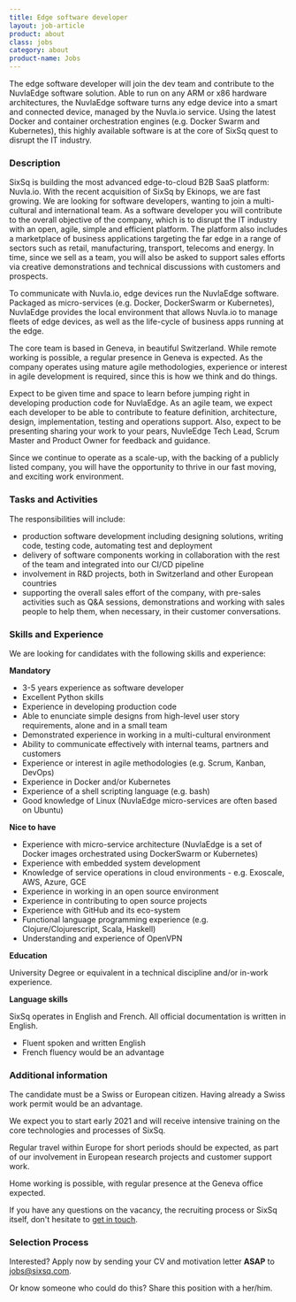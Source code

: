 ```yaml
---
title: Edge software developer
layout: job-article
product: about
class: jobs
category: about
product-name: Jobs
---
```


The edge software developer will join the dev team and contribute to the NuvlaEdge software solution. Able to run on any ARM or x86 hardware architectures, the NuvlaEdge software turns any edge device into a smart and connected device, managed by the Nuvla.io service. Using the latest Docker and container orchestration engines (e.g. Docker Swarm and Kubernetes), this highly available software is at the core of SixSq quest to disrupt the IT industry.

### Description

SixSq is building the most advanced edge-to-cloud B2B SaaS platform: Nuvla.io.  With the recent acquisition of SixSq by Ekinops, we are fast growing. We are looking for software developers, wanting to join a multi-cultural and international team.  As a software developer you will contribute to the overall objective of the company, which is to disrupt the IT industry with an open, agile, simple and efficient platform. The platform also includes a marketplace of business applications targeting the far edge in a range of sectors such as retail, manufacturing, transport, telecoms and energy.  In time, since we sell as a team, you will also be asked to support sales efforts via creative demonstrations and technical discussions with customers and prospects.

To communicate with Nuvla.io, edge devices run the NuvlaEdge software.  Packaged as micro-services (e.g. Docker, DockerSwarm or Kubernetes), NuvlaEdge provides the local environment that allows Nuvla.io to manage fleets of edge devices, as well as the life-cycle of business apps running at the edge.

The core team is based in Geneva, in beautiful Switzerland. While remote working is possible, a regular presence in Geneva is expected. As the company operates using mature agile methodologies, experience or interest in agile development is required, since this is how we think and do things.

Expect to be given time and space to learn before jumping right in developing production code for NuvlaEdge. As an agile team, we expect each developer to be able to contribute to feature definition, architecture, design, implementation, testing and operations support.  Also, expect to be presenting sharing your work to your pears, NuvleEdge Tech Lead, Scrum Master and Product Owner for feedback and guidance.

Since we continue to operate as a scale-up, with the backing of a publicly listed company, you will have the opportunity to thrive in our fast moving, and exciting work environment.


### Tasks and Activities

The responsibilities will include:

- production software development including designing solutions, writing code, testing code, automating test and deployment
- delivery of software components working in collaboration with the rest of the team and integrated into our CI/CD pipeline
- involvement in R&D projects, both in Switzerland and other European countries
- supporting the overall sales effort of the company, with pre-sales activities such as Q&A sessions, demonstrations and working with sales people to help them, when necessary, in their customer conversations.


### Skills and Experience

We are looking for candidates with the following skills and experience:  


**Mandatory**

- 3-5 years experience as software developer
- Excellent Python skills
- Experience in developing production code
- Able to enunciate simple designs from high-level user story requirements, alone and in a small team
- Demonstrated experience in working in a multi-cultural environment
- Ability to communicate effectively with internal teams, partners and customers
- Experience or interest in agile methodologies (e.g. Scrum, Kanban, DevOps)
- Experience in Docker and/or Kubernetes
- Experience of a shell scripting language (e.g. bash)
- Good knowledge of Linux (NuvlaEdge micro-services are often based on Ubuntu)


**Nice to have**

- Experience with micro-service architecture (NuvlaEdge is a set of Docker images orchestrated using DockerSwarm or Kubernetes)
- Experience with embedded system development
- Knowledge of service operations in cloud environments - e.g. Exoscale, AWS, Azure, GCE
- Experience in working in an open source environment
- Experience in contributing to open source projects
- Experience with GitHub and its eco-system
- Functional language programming experience (e.g. Clojure/Clojurescript, Scala, Haskell)
- Understanding and experience of OpenVPN


**Education**

University Degree or equivalent in a technical discipline and/or in-work experience.


**Language skills**

SixSq operates in English and French. All official documentation is written in English.

- Fluent spoken and written English
- French fluency would be an advantage


### Additional information

The candidate must be a Swiss or European citizen. Having already a Swiss work permit would be an advantage.

We expect you to start early 2021 and will receive intensive training on the core technologies and processes of SixSq.

Regular travel within Europe for short periods should be expected, as part of our involvement in European research projects and customer support work.

Home working is possible, with regular presence at the Geneva office expected.

If you have any questions on the vacancy, the recruiting process or SixSq itself, don't hesitate to [get in touch](mailto:jobs@sixsq.com?subject=job%20application).


### Selection Process

Interested? Apply now by sending your CV and motivation letter **ASAP** to [jobs@sixsq.com](mailto:jobs@sixsq.com?subject=job%20application).

Or know someone who could do this? Share this position with a her/him.
